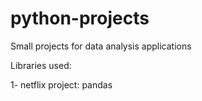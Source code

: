 # python-projects

Small projects for data analysis applications

Libraries used:

1- netflix project: pandas